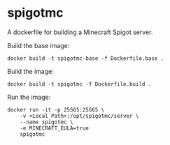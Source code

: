 # spigotmc
A dockerfile for building a Minecraft Spigot server.

Build the base image:
```
docker build -t spigotmc-base -f Dockerfile.base .
```

Build the image:
```
docker build -t spigotmc -f Dockerfile.build .
```

Run the image:
```
docker run -it -p 25565:25565 \
    -v <Local Path>:/opt/spigotmc/server \
    --name spigotmc \
    -e MINECRAFT_EULA=true
    spigotmc
```
